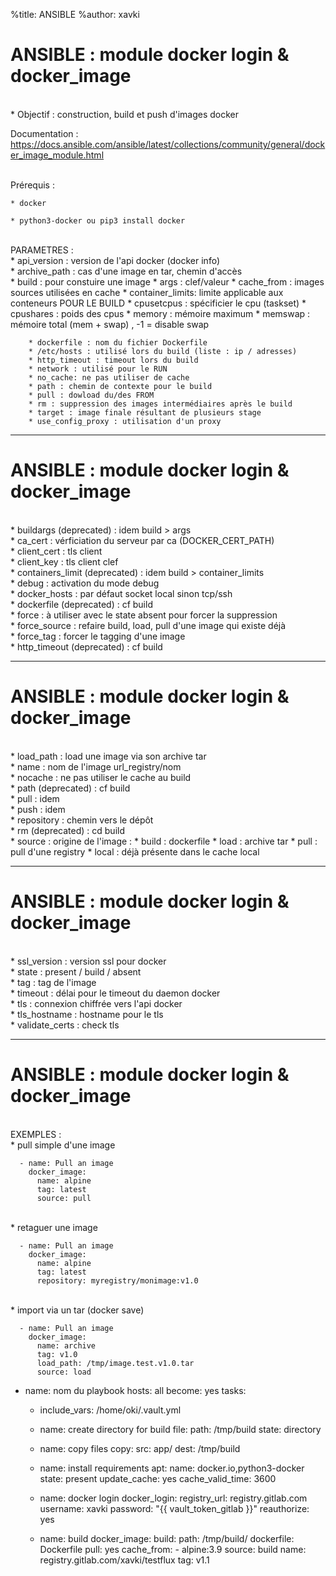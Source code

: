 %title: ANSIBLE
%author: xavki


# ANSIBLE : module docker login & docker_image


<br>
* Objectif : construction, build et push d'images docker

Documentation :
https://docs.ansible.com/ansible/latest/collections/community/general/docker_image_module.html

<br>
Prérequis :

	* docker

	* python3-docker ou pip3 install docker

<br>
PARAMETRES :

<br>
* api_version : version de l'api docker (docker info)

<br>
* archive_path : cas d'une image en tar, chemin d'accès

<br>
* build : pour constuire une image
		* args : clef/valeur
		* cache_from : images sources utilisées en cache
		* container_limits: limite applicable aux conteneurs POUR LE BUILD
					* cpusetcpus : spécificier le cpu (taskset)
					* cpushares : poids des cpus
					* memory : mémoire maximum
					* memswap : mémoire total (mem + swap) , -1 = disable swap

		* dockerfile : nom du fichier Dockerfile
		* /etc/hosts : utilisé lors du build (liste : ip / adresses)
		* http_timeout : timeout lors du build
		* network : utilisé pour le RUN
		* no_cache: ne pas utiliser de cache
		* path : chemin de contexte pour le build
		* pull : dowload du/des FROM
		* rm : suppression des images intermédiaires après le build
		* target : image finale résultant de plusieurs stage
		* use_config_proxy : utilisation d'un proxy

------------------------------------------------------------------------------------------------------

# ANSIBLE : module docker login & docker_image



<br>
* buildargs (deprecated) : idem build > args

<br>
* ca_cert : vérficiation du serveur par ca (DOCKER_CERT_PATH)

<br>
* client_cert : tls client

<br>
* client_key : tls client clef 

<br>
* containers_limit (deprecated) : idem build > container_limits
				
<br>
* debug : activation du mode debug

<br>
* docker_hosts : par défaut socket local sinon tcp/ssh

<br>
* dockerfile (deprecated) : cf build

<br>
* force : à utiliser avec le state absent pour forcer la suppression

<br>
* force_source : refaire build, load, pull d'une image qui existe déjà

<br>
* force_tag : forcer le tagging d'une image

<br>
* http_timeout (deprecated) : cf build

------------------------------------------------------------------------------------------------------

# ANSIBLE : module docker login & docker_image


<br>
* load_path : load une image via son archive tar

<br>
* name : nom de l'image url_registry/nom

<br>
* nocache : ne pas utiliser le cache au build

<br>
* path (deprecated) : cf build

<br>
* pull : idem

<br>
* push : idem

<br>
* repository : chemin vers le dépôt

<br>
* rm (deprecated) : cd build

<br>
* source : origine de l'image :
		* build : dockerfile
		* load : archive tar
		* pull : pull d'une registry
		* local : déjà présente dans le cache local

------------------------------------------------------------------------------------------------------

# ANSIBLE : module docker login & docker_image


<br>
* ssl_version : version ssl pour docker

<br>
* state : present / build / absent

<br>
* tag : tag de l'image

<br>
* timeout : délai pour le timeout du daemon docker

<br>
* tls : connexion chiffrée vers l'api docker

<br>
* tls_hostname : hostname pour le tls

<br>
* validate_certs : check tls


------------------------------------------------------------------------------------------------------

# ANSIBLE : module docker login & docker_image


<br>
EXEMPLES :

<br>
* pull simple d'une image

```
  - name: Pull an image
    docker_image:
      name: alpine
      tag: latest
      source: pull
```

<br>
* retaguer une image

```
  - name: Pull an image
    docker_image:
      name: alpine
      tag: latest
      repository: myregistry/monimage:v1.0
```

<br>
* import via un tar (docker save)

```
  - name: Pull an image
    docker_image:
      name: archive
      tag: v1.0
      load_path: /tmp/image.test.v1.0.tar
      source: load
```


- name: nom du playbook
  hosts: all
  become: yes
  tasks:
  - include_vars: /home/oki/.vault.yml

  - name: create directory for build
    file:
      path: /tmp/build
      state: directory

  - name: copy files
    copy:
      src: app/
      dest: /tmp/build

  - name: install requirements
    apt:
      name: docker.io,python3-docker
      state: present
      update_cache: yes
      cache_valid_time: 3600

  - name: docker login
    docker_login:
      registry_url: registry.gitlab.com
      username: xavki
      password: "{{ vault_token_gitlab }}"
      reauthorize: yes

  - name: build
    docker_image:
      build:
        path: /tmp/build/
        dockerfile: Dockerfile
        pull: yes
        cache_from:
        - alpine:3.9
      source: build
      name: registry.gitlab.com/xavki/testflux
      tag: v1.1
